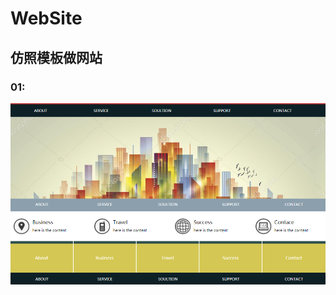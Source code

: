 # WebSite
## 仿照模板做网站

### 01:
![01预览效果](https://github.com/wu0792/WebSite/blob/master/01/preview.png?raw=true)
